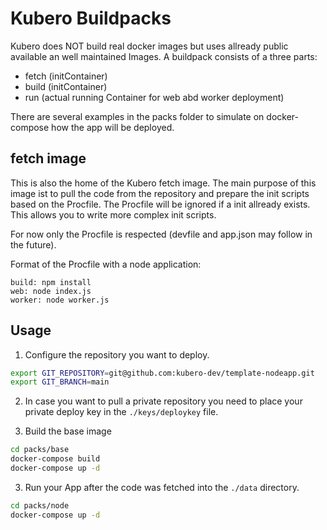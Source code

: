 # Kubero Buildpacks

Kubero does NOT build real docker images but uses allready public available an well maintained Images. A buildpack consists of a three parts: 
- fetch (initContainer)
- build (initContainer)
- run (actual running Container for web abd worker deployment)

There are several examples in the packs folder to simulate on docker-compose how the app will be deployed. 

## fetch image
This is also the home of the Kubero fetch image. The main purpose of this image ist to pull the code from the repository and prepare the init scripts based on the Procfile. The Procfile will be ignored if a init allready exists. This allows you to write more complex init scripts.

For now only the Procfile is respected (devfile and app.json may follow in the future).

Format of the Procfile with a node application:
```
build: npm install
web: node index.js
worker: node worker.js
```

## Usage

1) Configure the repository you want to deploy.
```bash
export GIT_REPOSITORY=git@github.com:kubero-dev/template-nodeapp.git
export GIT_BRANCH=main
```

2) In case you want to pull a private repository you need to place your private deploy key in the `./keys/deploykey` file. 

3) Build the base image
```bash
cd packs/base
docker-compose build
docker-compose up -d
```

3) Run your App after the code was fetched into the `./data` directory.
```bash
cd packs/node
docker-compose up -d
```